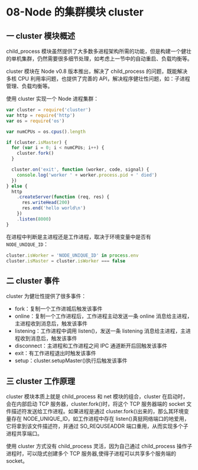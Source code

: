# 08-Node 的集群模块 cluster

## 一 cluster 模块概述

child_process 模块虽然提供了大多数多进程架构所需的功能，但是构建一个健壮的单机集群，仍然需要很多细节处理，如考虑上一节中的自动重启、负载均衡等。

cluster 模块在 Node v0.8 版本推出，解决了 child_process 的问题，既能解决多核 CPU 利用率问题，也提供了完善的 API，解决程序健壮性问题，如：子进程管理、负载均衡等。

使用 cluster 实现一个 Node 进程集群：

```js
var cluster = require('cluster')
var http = require('http')
var os = require('os')

var numCPUs = os.cpus().length

if (cluster.isMaster) {
  for (var i = 0; i < numCPUs; i++) {
    cluster.fork()
  }

  cluster.on('exit', function (worker, code, signal) {
    console.log('worker ' + worker.process.pid + ' died')
  })
} else {
  http
    .createServer(function (req, res) {
      res.writeHead(200)
      res.end('hello world\n')
    })
    .listen(8000)
}
```

在进程中判断是主进程还是工作进程，取决于环境变量中是否有`NODE_UNIQUE_ID`：

```js
cluster.isWorker = 'NODE_UNIQUE_ID' in process.env
cluster.isMaster = cluster.isWorker === false
```

## 二 cluster 事件

cluster 为健壮性提供了很多事件：

- fork：复制一个工作进城后触发该事件
- online：复制一个工作进程后，工作进程主动发送一条 online 消息给主进程，主进程收到消息后，触发该事件
- listening：工作进程中调用 listen()，发送一条 listening 消息给主进程，主进程收到消息后，触发该事件
- disconnect：主进程和工作进程之间 IPC 通道断开后回触发该事件
- exit：有工作进程退出时触发该事件
- setup：cluster.setupMaster()执行后触发该事件

## 三 cluster 工作原理

cluster 模块本质上就是 child_process 和 net 模块的组合，cluster 在启动时，会在内部启动 TCP 服务器，cluster.fork()时，将这个 TCP 服务器端的 socket 文件描述符发送给工作进程。如果进程是通过 cluster.fork()出来的，那么其环境变量存在 NODE_UNIQUE_ID，如工作进程中存在 listen()真挺网络端口的地爱用，它将拿到该文件描述符，并通过 SO_REQUSEADDR 端口重用，从而实现多个子进程共享端口。

使用 cluster 方式没有 child_process 灵活，因为自己通过 child_process 操作子进程时，可以隐式创建多个 TCP 服务器,使得子进程可以共享多个服务端的 socket。
